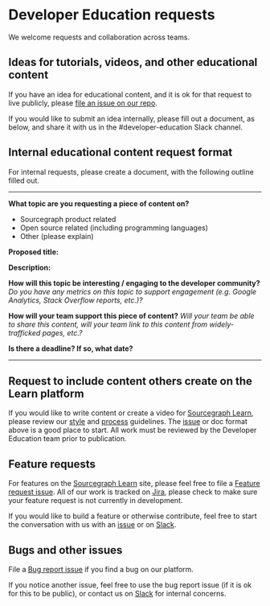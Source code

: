 # Developer Education requests

We welcome requests and collaboration across teams.

## Ideas for tutorials, videos, and other educational content

If you have an idea for educational content, and it is ok for that request to live publicly, please [file an issue on our repo](https://github.com/sourcegraph/learn/issues/new?assignees=&labels=&template=educational-content.md&title=Content).

If you would like to submit an idea internally, please fill out a document, as below, and share it with us in the #developer-education Slack channel.

## Internal educational content request format

For internal requests, please create a document, with the following outline filled out.

---

**What topic are you requesting a piece of content on?**

- Sourcegraph product related
- Open source related (including programming languages)
- Other (please explain)

**Proposed title:**

**Description:**

**How will this topic be interesting / engaging to the developer community?**
_Do you have any metrics on this topic to support engagement (e.g. Google Analytics, Stack Overflow reports, etc.)?_

**How will your team support this piece of content?**
_Will your team be able to share this content, will your team link to this content from widely-trafficked pages, etc.?_

**Is there a deadline? If so, what date?**

---

## Request to include content others create on the Learn platform

If you would like to write content or create a video for [Sourcegraph Learn](https://learn.sourcegraph.com), please review our [style](style.md)
and [process](process.md) guidelines. The [issue](https://github.com/sourcegraph/learn/issues/new?assignees=&labels=&template=educational-content.md&title=Content) or doc format above is a good place to start. All work must be reviewed by the Developer Education team prior to publication.

## Feature requests

For features on the [Sourcegraph Learn](https://learn.sourcegraph.com) site, please feel free to file a [Feature request issue](https://github.com/sourcegraph/learn/issues/new?assignees=&labels=&template=feature_request.md&title=). All of our work is tracked on [Jira](https://sourcegraph.atlassian.net/jira/software/projects/DEVED/boards/9), please check to make sure your feature request is not currently in development.

If you would like to build a feature or otherwise contribute, feel free to start the conversation with us with an [issue](https://github.com/sourcegraph/learn/issues/new?assignees=&labels=&template=feature_request.md&title=) or on [Slack](https://app.slack.com/client/T02FSM7DL/C026GJE9DDX?cdn_fallback=1).

## Bugs and other issues

File a [Bug report issue](https://github.com/sourcegraph/learn/issues/new?assignees=&labels=&template=bug_report.md&title=) if you find a bug on our platform.

If you notice another issue, feel free to use the bug report issue (if it is ok for this to be public), or contact us on [Slack](https://app.slack.com/client/T02FSM7DL/C026GJE9DDX?cdn_fallback=1) for internal concerns.
